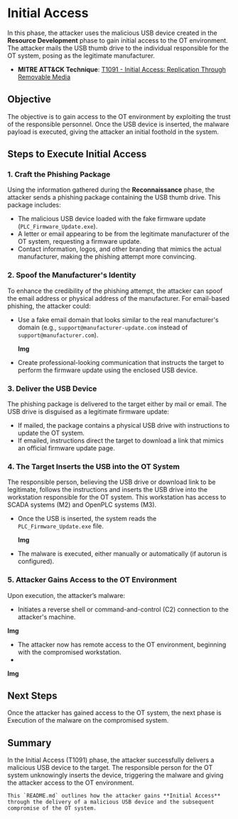 # Initial Access

In this phase, the attacker uses the malicious USB device created in the **Resource Development** phase to gain initial access to the OT environment. The attacker mails the USB thumb drive to the individual responsible for the OT system, posing as the legitimate manufacturer.

- **MITRE ATT&CK Technique**: [T1091 - Initial Access: Replication Through Removable Media](https://attack.mitre.org/techniques/T1091/)

## Objective

The objective is to gain access to the OT environment by exploiting the trust of the responsible personnel. Once the USB device is inserted, the malware payload is executed, giving the attacker an initial foothold in the system.

## Steps to Execute Initial Access

### 1. Craft the Phishing Package

Using the information gathered during the **Reconnaissance** phase, the attacker sends a phishing package containing the USB thumb drive. This package includes:

- The malicious USB device loaded with the fake firmware update (`PLC_Firmware_Update.exe`).
- A letter or email appearing to be from the legitimate manufacturer of the OT system, requesting a firmware update.
- Contact information, logos, and other branding that mimics the actual manufacturer, making the phishing attempt more convincing.

### 2. Spoof the Manufacturer's Identity

To enhance the credibility of the phishing attempt, the attacker can spoof the email address or physical address of the manufacturer. For email-based phishing, the attacker could:

- Use a fake email domain that looks similar to the real manufacturer's domain (e.g., `support@manufacturer-update.com` instead of `support@manufacturer.com`).
   
   **Img**
- Create professional-looking communication that instructs the target to perform the firmware update using the enclosed USB device.

### 3. Deliver the USB Device

The phishing package is delivered to the target either by mail or email. The USB drive is disguised as a legitimate firmware update:

- If mailed, the package contains a physical USB drive with instructions to update the OT system.
- If emailed, instructions direct the target to download a link that mimics an official firmware update page.

### 4. The Target Inserts the USB into the OT System

The responsible person, believing the USB drive or download link to be legitimate, follows the instructions and inserts the USB drive into the workstation responsible for the OT system. This workstation has access to SCADA systems (M2) and OpenPLC systems (M3).

- Once the USB is inserted, the system reads the `PLC_Firmware_Update.exe` file.
  
  **Img**
- The malware is executed, either manually or automatically (if autorun is configured).

### 5. Attacker Gains Access to the OT Environment

Upon execution, the attacker’s malware:

- Initiates a reverse shell or command-and-control (C2) connection to the attacker's machine.

**Img**

- The attacker now has remote access to the OT environment, beginning with the compromised workstation.
- 
**Img**
  
## Next Steps
Once the attacker has gained access to the OT system, the next phase is Execution of the malware on the compromised system.

## Summary
In the Initial Access (T1091) phase, the attacker successfully delivers a malicious USB device to the target. The responsible person for the OT system unknowingly inserts the device, triggering the malware and giving the attacker access to the OT environment.

```
This `README.md` outlines how the attacker gains **Initial Access** through the delivery of a malicious USB device and the subsequent compromise of the OT system.
```
